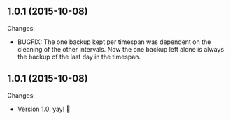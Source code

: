 ## 1.0.1 (2015-10-08)

Changes:

  - BUGFIX: The one backup kept per timespan was dependent on the cleaning of the other intervals. Now the one backup left alone is always the backup of the last day in the timespan.

## 1.0.1 (2015-10-08)

Changes:

  - Version 1.0. yay! 🎉

